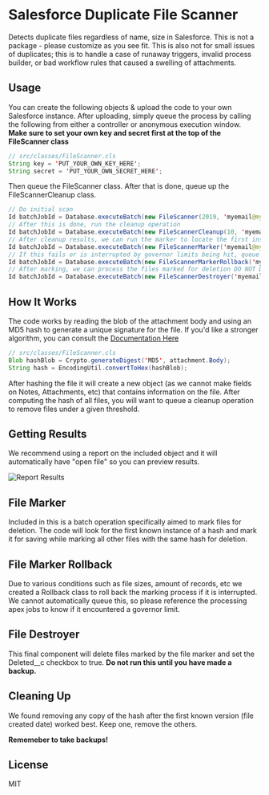 # Salesforce Duplicate File Scanner
Detects duplicate files regardless of name, size in Salesforce. This is not a package - please customize as you see fit. This is also not for small issues of duplicates; this is to handle a case of runaway triggers, invalid process builder, or bad workflow rules that caused a swelling of attachments.

## Usage
You can create the following objects & upload the code to your own Salesforce instance. After uploading, simply queue the process by
calling the following from either a controller or anonymous execution window. 
**Make sure to set your own key and secret first at the top of the FileScanner class**
```java
// src/classes/FileScanner.cls
String key = 'PUT_YOUR_OWN_KEY_HERE';
String secret = 'PUT_YOUR_OWN_SECRET_HERE';
```
Then queue the FileScanner class. After that is done, queue up the FileScannerCleanup class.
```java
// Do initial scan
Id batchJobId = Database.executeBatch(new FileScanner(2019, 'myemail@mydomain.com'), 500);
// After this is done, run the cleanup operation
Id batchJobId = Database.executeBatch(new FileScannerCleanup(10, 'myemail@mydomain.com'), 500);
// After cleanup results, we can run the marker to locate the first instance of a given file that was discovered
Id batchJobId = Database.executeBatch(new FileScannerMarker('myemail@mydomain.com'), 10);
// If this fails or is interrupted by governor limits being hit, queue a rollback operation here to mark them again for processing
Id batchJobId = Database.executeBatch(new FileScannerMarkerRollback('myemail@mydomain.com'), 10);
// After marking, we can process the files marked for deletion DO NOT DO THIS WITHOUT BACKING UP FILES
Id batchJobId = Database.executeBatch(new FileScannerDestroyer('myemail@mydomain.com'), 500);
```

## How It Works
The code works by reading the blob of the attachment body and using an MD5 hash to generate a unique signature for the file. If you'd like a stronger algorithm, you can consult the [Documentation Here](https://developer.salesforce.com/docs/atlas.en-us.apexcode.meta/apexcode/apex_classes_restful_crypto.htm)

```java
// src/classes/FileScanner.cls
Blob hashBlob = Crypto.generateDigest('MD5', attachment.Body);
String hash = EncodingUtil.convertToHex(hashBlob);
```

After hashing the file it will create a new object (as we cannot make fields on Notes, Attachments, etc) that contains information
on the file. After computing the hash of all files, you will want to queue a cleanup operation to remove files under a given threshold.

## Getting Results
We recommend using a report on the included object and it will automatically have "open file" so you can preview results.

![Report Results](https://user-images.githubusercontent.com/5719851/70189069-1f60ab80-16a7-11ea-9501-bc5f87f5d622.png)

## File Marker
Included in this is a batch operation specifically aimed to mark files for deletion. The code will look for the first known instance of a hash and mark it for saving while marking all other files with the same hash for deletion.

## File Marker Rollback
Due to various conditions such as file sizes, amount of records, etc we created a Rollback class to roll back the marking process if it is interrupted. We cannot automatically queue this, so please reference the processing apex jobs to know if it encountered a governor limit.

## File Destroyer
This final component will delete files marked by the file marker and set the Deleted__c checkbox to true. **Do not run this until you have made a backup.**

## Cleaning Up
We found removing any copy of the hash after the first known version (file created date) worked best. Keep one, remove the others.

**Rememeber to take backups!**

## License
MIT